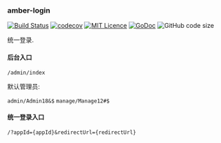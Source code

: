 ### amber-login

[![Build Status](https://travis-ci.org/CharLemAznable/amber-login.svg?branch=master)](https://travis-ci.org/CharLemAznable/amber-login)
[![codecov](https://codecov.io/gh/CharLemAznable/amber-login/branch/master/graph/badge.svg)](https://codecov.io/gh/CharLemAznable/amber-login)
[![MIT Licence](https://badges.frapsoft.com/os/mit/mit.svg?v=103)](https://opensource.org/licenses/mit-license.php)
[![GoDoc](https://godoc.org/github.com/CharLemAznable/amber-login?status.svg)](https://godoc.org/github.com/CharLemAznable/amber-login)
![GitHub code size](https://img.shields.io/github/languages/code-size/CharLemAznable/amber-login)

统一登录.

#### 后台入口

  `/admin/index`

默认管理员:

  `admin/Admin18&$` `manage/Manage12#$`

#### 统一登录入口

  `/?appId={appId}&redirectUrl={redirectUrl}`
